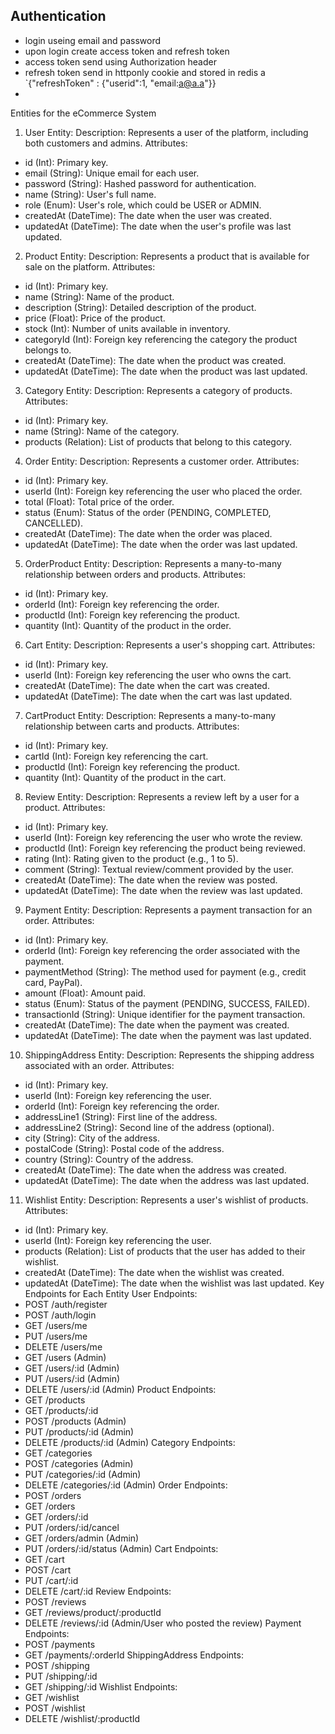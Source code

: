 ## Authentication
-   login useing email and password
-   upon login create access token and refresh token
-   access token send using Authorization header 
-   refresh token send in httponly cookie and stored in redis a `{"refreshToken" : {"userid":1, "email:a@a.a"}}
-   








Entities for the eCommerce System
1. User Entity:
Description: Represents a user of the platform, including both customers and admins.
Attributes:
- id (Int): Primary key.
- email (String): Unique email for each user.
- password (String): Hashed password for authentication.
- name (String): User's full name.
- role (Enum): User's role, which could be USER or ADMIN.
- createdAt (DateTime): The date when the user was created.
- updatedAt (DateTime): The date when the user's profile was last updated.
2. Product Entity:
Description: Represents a product that is available for sale on the platform.
Attributes:
- id (Int): Primary key.
- name (String): Name of the product.
- description (String): Detailed description of the product.
- price (Float): Price of the product.
- stock (Int): Number of units available in inventory.
- categoryId (Int): Foreign key referencing the category the product belongs to.
- createdAt (DateTime): The date when the product was created.
- updatedAt (DateTime): The date when the product was last updated.
3. Category Entity:
Description: Represents a category of products.
Attributes:
- id (Int): Primary key.
- name (String): Name of the category.
- products (Relation): List of products that belong to this category.
4. Order Entity:
Description: Represents a customer order.
Attributes:
- id (Int): Primary key.
- userId (Int): Foreign key referencing the user who placed the order.
- total (Float): Total price of the order.
- status (Enum): Status of the order (PENDING, COMPLETED, CANCELLED).
- createdAt (DateTime): The date when the order was placed.
- updatedAt (DateTime): The date when the order was last updated.
5. OrderProduct Entity:
Description: Represents a many-to-many relationship between orders and products.
Attributes:
- id (Int): Primary key.
- orderId (Int): Foreign key referencing the order.
- productId (Int): Foreign key referencing the product.
- quantity (Int): Quantity of the product in the order.
6. Cart Entity:
Description: Represents a user's shopping cart.
Attributes:
- id (Int): Primary key.
- userId (Int): Foreign key referencing the user who owns the cart.
- createdAt (DateTime): The date when the cart was created.
- updatedAt (DateTime): The date when the cart was last updated.
7. CartProduct Entity:
Description: Represents a many-to-many relationship between carts and products.
Attributes:
- id (Int): Primary key.
- cartId (Int): Foreign key referencing the cart.
- productId (Int): Foreign key referencing the product.
- quantity (Int): Quantity of the product in the cart.
8. Review Entity:
Description: Represents a review left by a user for a product.
Attributes:
- id (Int): Primary key.
- userId (Int): Foreign key referencing the user who wrote the review.
- productId (Int): Foreign key referencing the product being reviewed.
- rating (Int): Rating given to the product (e.g., 1 to 5).
- comment (String): Textual review/comment provided by the user.
- createdAt (DateTime): The date when the review was posted.
- updatedAt (DateTime): The date when the review was last updated.
9. Payment Entity:
Description: Represents a payment transaction for an order.
Attributes:
- id (Int): Primary key.
- orderId (Int): Foreign key referencing the order associated with the payment.
- paymentMethod (String): The method used for payment (e.g., credit card, PayPal).
- amount (Float): Amount paid.
- status (Enum): Status of the payment (PENDING, SUCCESS, FAILED).
- transactionId (String): Unique identifier for the payment transaction.
- createdAt (DateTime): The date when the payment was created.
- updatedAt (DateTime): The date when the payment was last updated.
10. ShippingAddress Entity:
Description: Represents the shipping address associated with an order.
Attributes:
- id (Int): Primary key.
- userId (Int): Foreign key referencing the user.
- orderId (Int): Foreign key referencing the order.
- addressLine1 (String): First line of the address.
- addressLine2 (String): Second line of the address (optional).
- city (String): City of the address.
- postalCode (String): Postal code of the address.
- country (String): Country of the address.
- createdAt (DateTime): The date when the address was created.
- updatedAt (DateTime): The date when the address was last updated.
11. Wishlist Entity:
Description: Represents a user's wishlist of products.
Attributes:
- id (Int): Primary key.
- userId (Int): Foreign key referencing the user.
- products (Relation): List of products that the user has added to their wishlist.
- createdAt (DateTime): The date when the wishlist was created.
- updatedAt (DateTime): The date when the wishlist was last updated.
Key Endpoints for Each Entity
User Endpoints:
- POST /auth/register
- POST /auth/login
- GET /users/me
- PUT /users/me
- DELETE /users/me
- GET /users (Admin)
- GET /users/:id (Admin)
- PUT /users/:id (Admin)
- DELETE /users/:id (Admin)
Product Endpoints:
- GET /products
- GET /products/:id
- POST /products (Admin)
- PUT /products/:id (Admin)
- DELETE /products/:id (Admin)
Category Endpoints:
- GET /categories
- POST /categories (Admin)
- PUT /categories/:id (Admin)
- DELETE /categories/:id (Admin)
Order Endpoints:
- POST /orders
- GET /orders
- GET /orders/:id
- PUT /orders/:id/cancel
- GET /orders/admin (Admin)
- PUT /orders/:id/status (Admin)
Cart Endpoints:
- GET /cart
- POST /cart
- PUT /cart/:id
- DELETE /cart/:id
Review Endpoints:
- POST /reviews
- GET /reviews/product/:productId
- DELETE /reviews/:id (Admin/User who posted the review)
Payment Endpoints:
- POST /payments
- GET /payments/:orderId
ShippingAddress Endpoints:
- POST /shipping
- PUT /shipping/:id
- GET /shipping/:id
Wishlist Endpoints:
- GET /wishlist
- POST /wishlist
- DELETE /wishlist/:productId
